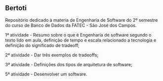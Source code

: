 ## Bertoti

<p>Repositório dedicado à materia de Engenharia de Software do 2º semestre do curso de Banco de Dados da FATEC - São José dos Campos.</p>

<p>1ª atividade - Resumo sobre o que é Engenharia de software segundo o texto lido em aula, definição de tempo e escala relacionado a tecnologia e definição do significado de tradeoff;</p>
<p>2ª atividade -  Dar três exemplos de tradeoffs;</p>
<p>3ª atividade - Definições dos tipos de arquitetura de software; </p>
<p></p>
<p>5ª atividade - Desenvolver um software.</p>